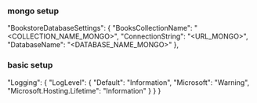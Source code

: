 
### mongo setup 
  "BookstoreDatabaseSettings": {
    "BooksCollectionName": "<COLLECTION_NAME_MONGO>",
    "ConnectionString": "<URL_MONGO>",
    "DatabaseName": "<DATABASE_NAME_MONGO>"
  },

### basic setup
  "Logging": {
    "LogLevel": {
      "Default": "Information",
      "Microsoft": "Warning",
      "Microsoft.Hosting.Lifetime": "Information"
    }
  }
}
